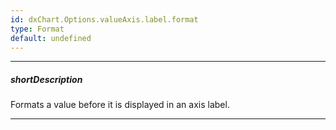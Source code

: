 ```yaml
---
id: dxChart.Options.valueAxis.label.format
type: Format
default: undefined
---
```

---
##### shortDescription
Formats a value before it is displayed in an axis label.

---
<!-- %fullDescription% -->

<!-- import * from 'api-reference\10 UI Components\dxChart\1 Configuration\argumentAxis\label\format.md' -->
